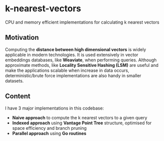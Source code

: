 # k-nearest-vectors

CPU and memory efficient implementations for calculating k nearest vectors 

## Motivation

Computing the **distance between high dimensional vectors** is widely applicable in modern technologies. It is used extensively in
vector embeddings databases, like **Weaviate**, when performing queries. Although approximate methods, like **Locality Sensitive Hashing
(LSM)** are useful and make the applications scalable when increase in data occurs, deterministic/brute force implementations are also handy
in smaller datasets.

## Content

I have 3 major implementations in this codebase:

- **Naive approach** to compute the k nearest vectors to a given query
- **Indexed approach** using **Vantage Point Tree** structure, optimised for space efficiency and branch pruning
- **Parallel approach** using **Go routines** 
